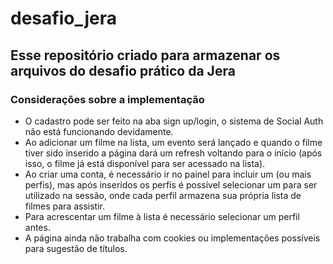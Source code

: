 # desafio_jera
Esse repositório criado para armazenar os arquivos do desafio prático da Jera
----
### Considerações sobre a implementação
- O cadastro pode ser feito na aba sign up/login, o sistema de Social Auth não está funcionando devidamente.
 - Ao adicionar um filme na lista, um evento será lançado e quando o filme tiver sido inserido a página dará um refresh voltando para o início (após isso, o filme já está disponível para ser acessado na lista).
 - Ao criar uma conta, é necessário ir no painel para incluir um (ou mais perfis), mas após inseridos os perfis é possível selecionar um para ser utilizado na sessão, onde cada perfil armazena sua própria lista de filmes para assistir.
 - Para acrescentar um filme à lista é necessário selecionar um perfil antes.
 - A página ainda não trabalha com cookies ou implementações possíveis para sugestão de títulos.
